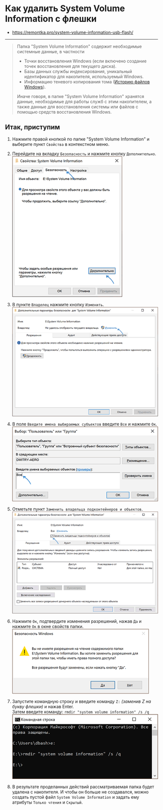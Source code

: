 # Как удалить System Volume Information с флешки
- https://remontka.pro/system-volume-information-usb-flash/
***

> Папка "System Volume Information" содержит необходимые системные данные, в частности
> 
> - Точки восстановления Windows (если включено создание точек восстановления для текущего диска).
> - Базы данных службы индексирования, уникальный идентификатор для накопителя, используемый Windows.
> - Информацию теневого копирования тома ([Историю файлов Windows](https://remontka.pro/file-history-windows-10/)).
>
> Иначе говоря, в папке "System Volume Information" хранятся данные, необходимые для работы служб с этим накопителем, а также данные для восстановления системы или файлов с помощью средств восстановления Windows.


## Итак, приступим
1. Нажмите правой кнопкой по папке "System Volume Information" и выберите пункт `Свойства` в контекстном меню.

2. Перейдите на вкладку `Безопасность` и нажмите кнопку `Дополнительно`.  
   ![](i/001.png)

3. В пункте `Владелец` нажмите кнопку `Изменить`.  
   ![](i/002.png)

4. В поле `Введите имена выбираемых субъектов` введите `Все` и нажмите `Ок`.  
   ![](i/003.png)

5. Отметьте пункт `Заменить владельца подконтейнеров и объектов`.  
   ![](i/004.png)

6. Нажмите `Ок`, подтвердите изменения разрешений, нажав `Да` и нажмите `Ок` в окне свойств папки.  
   ![](i/005.png)

7. Запустите командную строку и введите команду `Z:` *(заменив Z на букву флешки)* и нажав Enter.  
   Затем введите команду: `rmdir "system volume information" /s /q`  
   ![](i/006.png)

8. В результате проделанных действий рассматриваемая папка будет удалена с накопителя.
И чтобы он больше не создавался, можно создать пустой файл `System Volume Information` и задать ему атрибуты `Только чтения` и `Скрытый`.

